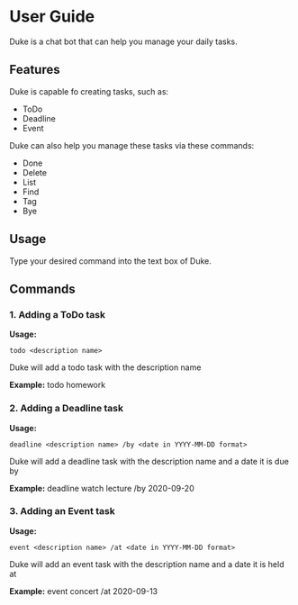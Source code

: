 # **User Guide**
Duke is a chat bot that can help you manage your daily tasks.

## **Features** 

Duke is capable fo creating tasks, such as:

* ToDo
* Deadline
* Event

Duke can also help you manage these tasks via these commands:

* Done
* Delete
* List
* Find
* Tag
* Bye

## **Usage** 

Type your desired command into the text box of Duke. 

## **Commands**

### 1. Adding a ToDo task

**Usage:**
```
todo <description name>
```

Duke will add a todo task with the description name

**Example:** todo homework

### 2. Adding a Deadline task

**Usage:** 
```
deadline <description name> /by <date in YYYY-MM-DD format>
```

Duke will add a deadline task with the description name and a date it is due by

**Example:** deadline watch lecture /by 2020-09-20

### 3. Adding an Event task

**Usage:** 
```
event <description name> /at <date in YYYY-MM-DD format>
```

Duke will add an event task with the description name and a date it is held at

**Example:** event concert /at 2020-09-13


